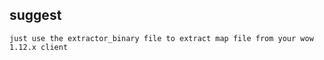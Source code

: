 ## suggest
```
just use the extractor_binary file to extract map file from your wow 1.12.x client 
```
